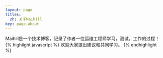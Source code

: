 ```yaml
---
layout: page
titles:
  zh: 关于Maihill
key: page-about
---
```



Maihill是一个技术博客，记录了作者一位运维工程师学习，测试，工作的过程！
{% highlight javascript %}
欢迎大家提出建议和共同学习。
{% endhighlight %}

